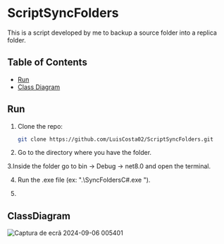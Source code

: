 # ScriptSyncFolders

This is a script developed by me to backup a source folder into a replica folder.

## Table of Contents

- [Run](#run)
- [Class Diagram](#ClassDiagram)


## Run


1. Clone the repo:
    ```sh
    git clone https://github.com/LuisCosta02/ScriptSyncFolders.git
    ```
2. Go to the directory where you have the folder.

3.Inside the folder go to bin -> Debug -> net8.0 and open the terminal.

4. Run the .exe file (ex: ".\SyncFoldersC#.exe <sourceDir> <replicaDir> <syncIntervalInSeconds> <logFilePath>").

5. 

## ClassDiagram
![Captura de ecrã 2024-09-06 005401](https://github.com/user-attachments/assets/ec59cbbd-2a54-4b60-a987-c0cd2f107f25)
